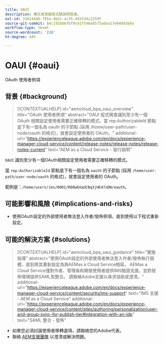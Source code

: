 ```yaml
---
title: OAUI
description: 模式偵測器程式碼說明頁面。
exl-id: 326144d6-705a-4b2c-ac35-403fd4c2259f
source-git-commit: 84c193b66fbf9c41f546e8575a0aa17e94043b9a
workflow-type: tm+mt
source-wordcount: '228'
ht-degree: 44%

---
```


# OAUI {#oaui}

OAuth 使用者例項

## 背景 {#background}

>[!CONTEXTUALHELP]
>id="aemcloud_bpa_oaui_overview"
>title="OAuth 使用者例項"
>abstract="OAUI 程式碼會識別至少有一個 OAuth 相關設定使用者需要正確移轉的模式。當 rep:AuthorizableId 節點底下有一個名為 oauth 的子節點 (採用 /home/user-path/user-node/oauth 的格式)，就會設定使用者的 OAuth。"
>additional-url="https://experienceleague.adobe.com/en/docs/experience-manager-cloud-service/content/release-notes/release-notes/release-notes-current" text="AEM as a Cloud Service - 發行說明"

`OAUI`  識別至少有一個OAuth相關設定使用者需要正確移轉的模式。

當 `rep:AuthorizableId` 節點底下有一個名為 `oauth` 的子節點 (採用 `/home/user-path/user-node/oauth` 的格式)，就會設定使用者的 OAuth。

範例是：`/home/users/ims/0001/R80w6XaUCBq3jHE47xDN/oauth`。

## 可能影響和風險 {#implications-and-risks}

* 使用OAuth設定的外部使用者無法登入作者/發佈例項，直到使用以下程式重新設定。

## 可能的解決方案 {#solutions}

>[!CONTEXTUALHELP]
>id="aemcloud_bpa_oaui_guidance"
>title="實施指導"
>abstract="使用OAuth設定的外部使用者無法登入作者/發佈執行個體，直到將其重新設定為與AEMas a Cloud Service相容。 AEMas a Cloud Service僅對作者、管理員和開發使用者提供IMS驗證支援，並對發佈環境提供SAML型整合。 請聯絡Adobe支援以尋求協助或澄清。"
>additional-url="https://experienceleague.adobe.com/en/docs/experience-manager-cloud-service/content/security/ims-support" text="IMS 支援 - AEM as a Cloud Service"
>additional-url="https://experienceleague.adobe.com/en/docs/experience-manager-cloud-service/content/sites/authoring/personalization/user-and-group-sync-for-publish-tier#integration-with-an-idp" text="SAML 整合 - 發佈"

* 如果您必須討論使用者移轉選項，請聯絡您的Adobe代表。
* 聯絡 [AEM支援團隊](https://helpx.adobe.com/tw/enterprise/using/support-for-experience-cloud.html) 以澄清或解決問題。
